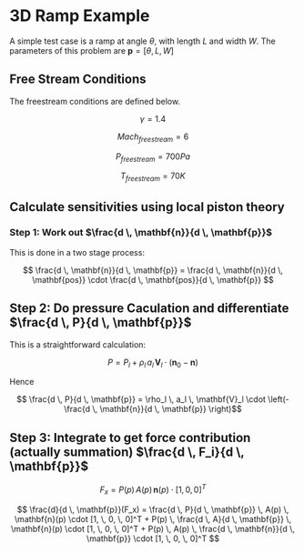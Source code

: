 # 3D Ramp Example

A simple test case is a ramp at angle $\theta$, with length $L$ and 
width $W$. The parameters of this problem are
 $\mathbf{p} = [\theta, \, L, \, W]$


## Free Stream Conditions
The freestream conditions are defined below.

$$\gamma = 1.4$$

$$ Mach_{freestream} = 6$$

$$ P_{freestream} = 700 Pa$$

$$ T_{freestream} = 70 K$$



## Calculate sensitivities using local piston theory

### Step 1: Work out $\frac{d \, \mathbf{n}}{d \, \mathbf{p}}$

This is done in a two stage process:

$$ \frac{d \, \mathbf{n}}{d \, \mathbf{p}} = \frac{d \, \mathbf{n}}{d \, \mathbf{pos}} \cdot \frac{d \, \mathbf{pos}}{d \, \mathbf{p}} $$



## Step 2: Do pressure Caculation and differentiate $\frac{d \, P}{d \, \mathbf{p}}$

This is a straightforward calculation:

$$ P = P_l + \rho_l \, a_l \, \mathbf{V}_l \cdot \left( \mathbf{n}_0 - \mathbf{n} \right)$$

Hence

$$ \frac{d \, P}{d \, \mathbf{p}} = \rho_l \, a_l \, \mathbf{V}_l \cdot  \left(- \frac{d \, \mathbf{n}}{d \, \mathbf{p}} \right)$$



## Step 3: Integrate to get force contribution (actually summation) $\frac{d \, F_i}{d \, \mathbf{p}}$

$$ F_x = P(p) \, A(p) \, \mathbf{n}(p) \cdot [1, \, 0, \, 0]^T $$

$$ \frac{d}{d \, \mathbf{p}}(F_x) = \frac{d \, P}{d \, \mathbf{p}} \, A(p) \, \mathbf{n}(p) \cdot [1, \, 0, \, 0]^T 
                      + P(p) \, \frac{d \, A}{d \, \mathbf{p}} \, \mathbf{n}(p) \cdot [1, \, 0, \, 0]^T
                      + P(p) \, A(p) \, \frac{d \, \mathbf{n}}{d \, \mathbf{p}} \cdot [1, \, 0, \, 0]^T $$



